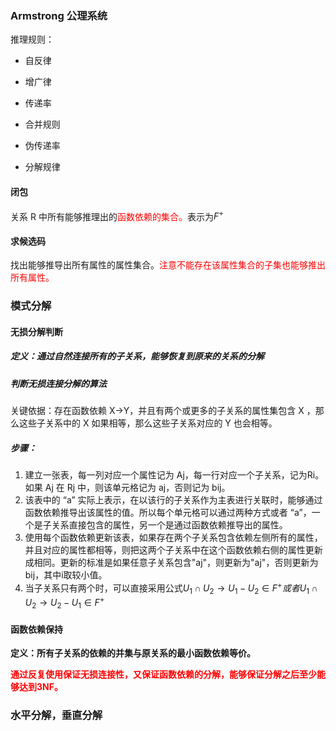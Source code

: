 ### Armstrong 公理系统

推理规则：

- 自反律

- 增广律

- 传递率

- 合并规则

- 伪传递率

- 分解规律

#### 闭包

关系 R 中所有能够推理出的<font color='red'>函数依赖的集合。</font>表示为$F^+$

#### 求候选码

找出能够推导出所有属性的属性集合。<font color='red'>注意不能存在该属性集合的子集也能够推出所有属性。</font>

### 模式分解

#### 无损分解判断

##### 定义：通过自然连接所有的子关系，能够恢复到原来的关系的分解

##### 判断无损连接分解的算法

关键依据：存在函数依赖 X→Y，并且有两个或更多的子关系的属性集包含 X ，那么这些子关系中的 X 如果相等，那么这些子关系对应的 Y 也会相等。

##### 步骤：

1. 建立一张表，每一列对应一个属性记为 Aj，每一行对应一个子关系，记为Ri。如果 Aj 在 Rj 中，则该单元格记为 aj，否则记为 bij。
2. 该表中的 “a” 实际上表示，在以该行的子关系作为主表进行关联时，能够通过函数依赖推导出该属性的值。所以每个单元格可以通过两种方式或者 “a”，一个是子关系直接包含的属性，另一个是通过函数依赖推导出的属性。
3. 使用每个函数依赖更新该表，如果存在两个子关系包含依赖左侧所有的属性，并且对应的属性都相等，则把这两个子关系中在这个函数依赖右侧的属性更新成相同。更新的标准是如果任意子关系包含"aj"，则更新为"aj"，否则更新为 bij，其中i取较小值。
4. 当子关系只有两个时，可以直接采用公式$U_1 \cap U_2 → U_1 - U_2 \in F^+ 或者 U_1 \cap U_2 → U_2 - U_1 \in F^+$

#### 函数依赖保持

<b>定义：所有子关系的依赖的并集与原关系的最小函数依赖等价。</b>

<b><font color='red'>通过反复使用保证无损连接性，又保证函数依赖的分解，能够保证分解之后至少能够达到3NF。</font></b>

### 水平分解，垂直分解
